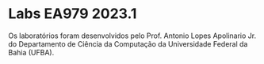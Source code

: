 # Labs EA979 2023.1
Os laboratórios foram desenvolvidos pelo Prof. Antonio Lopes Apolinario Jr. do Departamento de Ciência da Computação da Universidade Federal da Bahia (UFBA).
